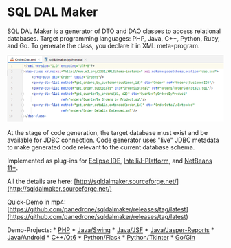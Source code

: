 # SQL DAL Maker
SQL DAL Maker is a generator of DTO and DAO classes to access relational databases. Target programming languages: PHP, Java, C++, Python, Ruby, and Go. To generate the class, you declare it in XML meta-program.

![SQL DAL Maker](sqldalmaker-idea.png)

At the stage of code generation, the target database must exist and be available for JDBC connection.
Code generator uses "live" JDBC metadata to make generated code relevant to the current database schema. 

Implemented as plug-ins for [Eclipse IDE](http://marketplace.eclipse.org/content/sql-dal-maker), [IntelliJ-Platform](http://plugins.jetbrains.com/plugin/7092), and [NetBeans 11+](https://github.com/panedrone/sqldalmaker/releases/tag/latest).

All the details are here: [http://sqldalmaker.sourceforge.net/](http://sqldalmaker.sourceforge.net/)

Quick-Demo in mp4: [https://github.com/panedrone/sqldalmaker/releases/tag/latest](https://github.com/panedrone/sqldalmaker/releases/tag/latest)

Demo-Projects: * [PHP](https://github.com/panedrone/sdm_demo_php_todolist) * [Java/Swing](https://github.com/panedrone/sdm_demo_swing_thesaurus) * [Java/JSF](https://github.com/panedrone/sdm_demo_jsf_todolist) * [Java/Jasper-Reports](https://github.com/panedrone/sdm_demo_jasper_reports_northwindEF) * [Java/Android](https://github.com/panedrone/sdm_demo_android_thesaurus) * [C++/Qt6](https://github.com/panedrone/sdm_demo_qt6_thesaurus) * [Python/Flask](https://github.com/panedrone/sdm_demo_python_flask_todolist) * [Python/Tkinter](https://github.com/panedrone/sdm_demo_python_tkinter_github_stat) * [Go/Gin](https://github.com/panedrone/sdm_demo_go_todolist)

